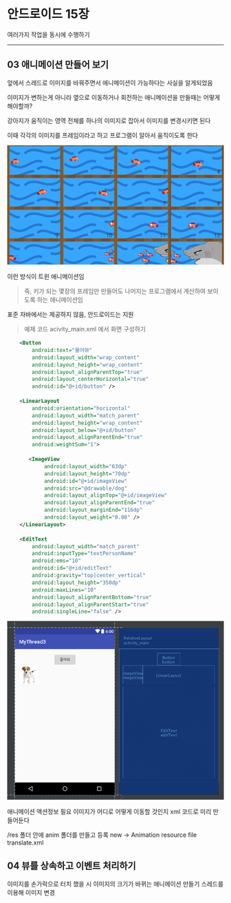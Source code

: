 # 안드로이드 15장 

   여러가지 작업을 동시에 수행하기

* * *

## 03 애니메이션 만들어 보기

앞에서 스레드로 이미지를 바꿔주면서 에니메이션이 가능하다는 사실을 알게되었음

이미지가 변하는게 아니라 옆으로 이동하거나 회전하는 애니메이션을 만들때는 어떻게 해야할까?

강아지가 움직이는 영역 전체를 하나의 이미지로 잡아서 이미지를 변경시키면 된다

이때 각각의 이미지를 프레임이라고 하고 프로그램이 알아서 움직이도록 한다

![animation](https://github.com/misarm/android-project15/blob/master/ani.png?raw=true)

이런 방식이 트윈 애니메이션임

> 즉, 키가 되는 몇장의 프레임만 만들어도 나머지는 프로그램에서 계산하여 보이도록 하는 애니메이션임

표준 자바에서는 제공하지 않음, 안드로이드는 지원



>예제 코드
>acivity_main.xml 에서 화면 구성하기

```xml
    <Button
        android:text="물어와"
        android:layout_width="wrap_content"
        android:layout_height="wrap_content"
        android:layout_alignParentTop="true"
        android:layout_centerHorizontal="true"
        android:id="@+id/button" />

    <LinearLayout
        android:orientation="horizontal"
        android:layout_width="match_parent"
        android:layout_height="wrap_content"
        android:layout_below="@+id/button"
        android:layout_alignParentEnd="true"
        android:weightSum="1">

       <ImageView
            android:layout_width="63dp"
            android:layout_height="70dp"
            android:id="@+id/imageView"
            android:src="@drawable/dog"
            android:layout_alignTop="@+id/imageView"
            android:layout_alignParentEnd="true"
            android:layout_marginEnd="116dp"
            android:layout_weight="0.08" />
    </LinearLayout>

    <EditText
        android:layout_width="match_parent"
        android:inputType="textPersonName"
        android:ems="10"
        android:id="@+id/editText"
        android:gravity="top|center_vertical"
        android:layout_height="350dp"
        android:maxLines="10"
        android:layout_alignParentBottom="true"
        android:layout_alignParentStart="true"
        android:singleLine="false" />
```

![frame1](https://github.com/misarm/android-project15/blob/master/frame1.png?raw=true)





애니메이션 액션정보 필요
이미지가 어디로 어떻게 이동할 것인지 xml 코드로 미리 만들어둔다

/res 폴더 안에 anim 폴더를 만들고 등록
new -> Animation resource file 
translate.xml




## 04 뷰를 상속하고 이벤트 처리하기

이미지를 손가락으로 터치 했을 시 이미지의 크기가 바뀌는 애니메이션 만들기
스레드를 이용해 이미지 변경

